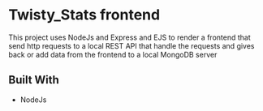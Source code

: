 # Twisty_Stats frontend

This project uses NodeJs and Express and EJS to render a frontend that send http requests to a local REST API that handle the requests and gives back or add data from the frontend to a local MongoDB server  



## Built With

- NodeJs



